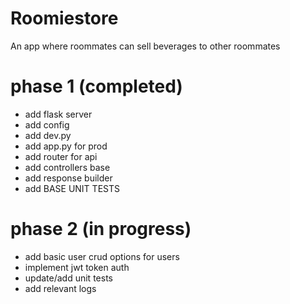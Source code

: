 # Roomiestore

An app where roommates can sell beverages to other roommates

# phase 1 (completed)
- add flask server
- add config
- add dev.py
- add app.py for prod
- add router for api
- add controllers base
- add response builder
- add BASE UNIT TESTS

# phase 2 (in progress)
- add basic user crud options for users
- implement jwt token auth
- update/add unit tests
- add relevant logs